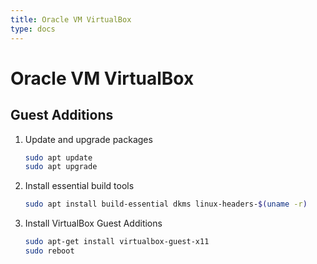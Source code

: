 ```yaml
---
title: Oracle VM VirtualBox
type: docs
---
```


# Oracle VM VirtualBox

## Guest Additions

1.  Update and upgrade packages

    ```sh
    sudo apt update
    sudo apt upgrade
    ```

2.  Install essential build tools

    ```sh
    sudo apt install build-essential dkms linux-headers-$(uname -r)
    ```

3.  Install VirtualBox Guest Additions

    ```sh
    sudo apt-get install virtualbox-guest-x11
    sudo reboot
    ```
